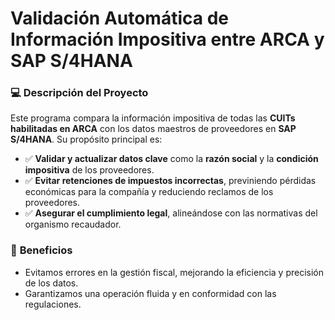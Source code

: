 # **Validación Automática de Información Impositiva entre ARCA y SAP S/4HANA**

### 💻 **Descripción del Proyecto**
Este programa compara la información impositiva de todas las **CUITs habilitadas en ARCA** con los datos maestros de proveedores en **SAP S/4HANA**. Su propósito principal es:

- ✅ **Validar y actualizar datos clave** como la **razón social** y la **condición impositiva** de los proveedores.
- ✅ **Evitar retenciones de impuestos incorrectas**, previniendo pérdidas económicas para la compañía y reduciendo reclamos de los proveedores.
- ✅ **Asegurar el cumplimiento legal**, alineándose con las normativas del organismo recaudador.

### 🌟 **Beneficios**
- Evitamos errores en la gestión fiscal, mejorando la eficiencia y precisión de los datos.
- Garantizamos una operación fluida y en conformidad con las regulaciones.

